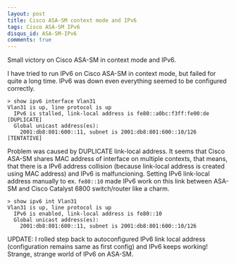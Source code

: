 ```yaml
---
layout: post
title: Cisco ASA-SM context mode and IPv6
tags: Cisco ASA-SM IPv6
disqus_id: ASA-SM-IPv6
comments: true
---
```




Small victory on Cisco ASA-SM in context mode and IPv6.

I have tried to run IPv6 on Cisco ASA-SM in context mode, but failed for quite a long time. IPv6 was down even everything seemed to be configured correctly.

```
> show ipv6 interface Vlan31
Vlan31 is up, line protocol is up
  IPv6 is stalled, link-local address is fe80::a0bc:f3ff:fe00:de [DUPLICATE] 
  Global unicast address(es):
    2001:db8:801:600::11, subnet is 2001:db8:801:600::10/126 [TENTATIVE] 
```


Problem was caused by DUPLICATE link-local address. It seems that Cisco ASA-SM shares MAC address of interface on multiple contexts, that means, that there is a IPv6 address collision (because link-local address is created using MAC address) and IPv6 is malfuncioning. Setting IPv6 link-local address manually to ex. `fe80::10` made IPv6 work on this link between ASA-SM and Cisco Catalyst 6800 switch/router like a charm.

```
> show ipv6 int Vlan31
Vlan31 is up, line protocol is up
  IPv6 is enabled, link-local address is fe80::10  
  Global unicast address(es):
    2001:db8:801:600::11, subnet is 2001:db8:801:600::10/126
```

UPDATE: I rolled step back to autoconfigured IPv6 link local address (configuration remains same as first config) and IPv6 keeps working! Strange, strange world of IPv6 on ASA-SM.
